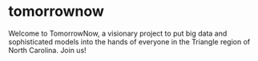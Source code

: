# tomorrownow
Welcome to TomorrowNow, a visionary project to put big data and sophisticated models into the hands of everyone in the Triangle region of North Carolina. Join us!
